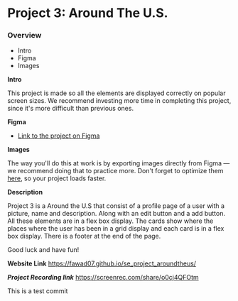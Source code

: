 # Project 3: Around The U.S.

### Overview  

* Intro  
* Figma  
* Images  
  
**Intro**
  
This project is made so all the elements are displayed correctly on popular screen sizes. We recommend investing more time in completing this project, since it's more difficult than previous ones.  
  
**Figma**  
  
* [Link to the project on Figma](https://www.figma.com/file/ii4xxsJ0ghevUOcssTlHZv/Sprint-3%3A-Around-the-US?node-id=0%3A1)  
  
**Images**  
  
The way you'll do this at work is by exporting images directly from Figma — we recommend doing that to practice more. Don't forget to optimize them [here](https://tinypng.com/), so your project loads faster. 
  
**Description**

Project 3 is a Around the U.S that consist of a profile page of a user with a picture, name and description. Along with an edit button and a add button. All these elements are in a flex box display.
The cards show where the places where the user has been in a grid display and each card is in a flex box display.
There is a footer at the end of the page.

Good luck and have fun!

**Website Link**
https://fawad07.github.io/se_project_aroundtheus/

***Project Recording link***
https://screenrec.com/share/o0cj4QFOtm

This is a test commit
